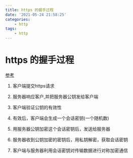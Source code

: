 ```yaml
---
title: https 的握手过程
date: '2021-05-24 21:58:25'
categories:
    - http
tags:
    - http
---
```


# https 的握手过程

[参考](https://www.cnblogs.com/fengfengyang/p/9852481.html)

1. 客户端提交https请求

2. 服务器响应客户,并把服务器公钥发给客户端

3. 客户端验证公钥的有效性

4. 有效后，客户端会生成一个会话密钥(一个随机数)

5. 用服务器公钥加密这个会话密钥后，发送给服务器

6. 服务器收到公钥加密的密钥后，用私钥解密，获取会话密钥

7. 客户端与服务器利用会话密钥对传输数据进行对称加密通信

